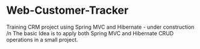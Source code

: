 # Web-Customer-Tracker
Training CRM project using Spring MVC and Hibernate - under construction
/n The basic Idea is to apply both Spring MVC and Hibernate CRUD operations in a small project.
